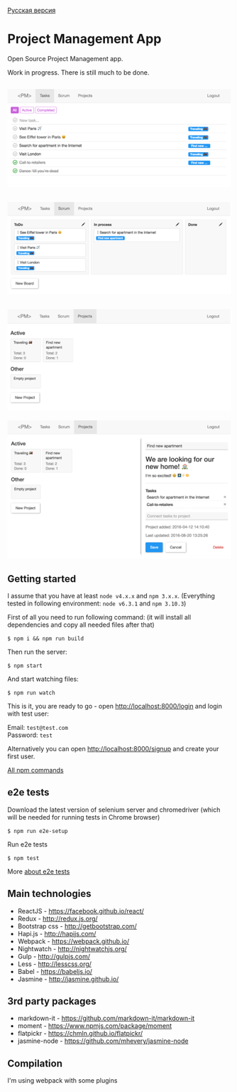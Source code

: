 [Русская версия](readme-ru.md)

# Project Management App

Open Source Project Management app.

Work in progress. There is still much to be done.

![alt tag](img/tasks.png)
---
![alt tag](img/scrum.png)
---
![alt tag](img/projects.png)
---
![alt tag](img/projects-open.png)

## Getting started

I assume that you have at least `node v4.x.x` and `npm 3.x.x`.
(Everything tested in following environment: `node v6.3.1` and `npm 3.10.3`)

First of all you need to run following command:
(it will install all dependencies and copy all needed files after that)

```
$ npm i && npm run build
```

Then run the server:

```
$ npm start
```

And start watching files:

```
$ npm run watch
```

This is it, you are ready to go - open [http://localhost:8000/login](http://localhost:8000/login) and login with test user:

Email: `test@test.com`<br>
Password: `test`

Alternatively you can open [http://localhost:8000/signup](http://localhost:8000/signup) and create your first user.

[All npm commands](docs/npm.md)

## e2e tests

Download the latest version of selenium server and chromedriver (which will be needed for running tests in Chrome browser)

```
$ npm run e2e-setup
```

Run e2e tests

```
$ npm test
```

More [about e2e tests](docs/e2e.md)

## Main technologies

* ReactJS - https://facebook.github.io/react/
* Redux - http://redux.js.org/
* Bootstrap css - http://getbootstrap.com/
* Hapi.js - http://hapijs.com/
* Webpack - https://webpack.github.io/
* Nightwatch - http://nightwatchjs.org/
* Gulp - http://gulpjs.com/
* Less - http://lesscss.org/
* Babel - https://babeljs.io/ 
* Jasmine - http://jasmine.github.io/

## 3rd party packages

* markdown-it - https://github.com/markdown-it/markdown-it
* moment - https://www.npmjs.com/package/moment
* flatpickr - https://chmln.github.io/flatpickr/
* jasmine-node - https://github.com/mhevery/jasmine-node

## Compilation

I'm using webpack with some plugins


